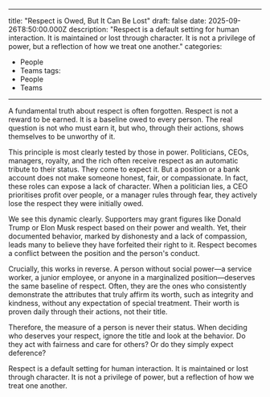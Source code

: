 
---
title: "Respect is Owed, But It Can Be Lost"
draft: false
date: 2025-09-26T8:50:00.000Z
description: "Respect is a default setting for human interaction. It is maintained or lost through character. It is not a privilege of power, but a reflection of how we treat one another."
categories:
  - People
  - Teams
tags:
  - People
  - Teams
---

A fundamental truth about respect is often forgotten. Respect is not a reward to be earned. It is a baseline owed to every person. The real question is not who must earn it, but who, through their actions, shows themselves to be unworthy of it.

This principle is most clearly tested by those in power. Politicians, CEOs, managers, royalty, and the rich often receive respect as an automatic tribute to their status. They come to expect it. But a position or a bank account does not make someone honest, fair, or compassionate. In fact, these roles can expose a lack of character. When a politician lies, a CEO prioritises profit over people, or a manager rules through fear, they actively lose the respect they were initially owed.

We see this dynamic clearly. Supporters may grant figures like Donald Trump or Elon Musk respect based on their power and wealth. Yet, their documented behavior, marked by dishonesty and a lack of compassion, leads many to believe they have forfeited their right to it. Respect becomes a conflict between the position and the person's conduct.

Crucially, this works in reverse. A person without social power—a service worker, a junior employee, or anyone in a marginalized position—deserves the same baseline of respect. Often, they are the ones who consistently demonstrate the attributes that truly affirm its worth, such as integrity and kindness, without any expectation of special treatment. Their worth is proven daily through their actions, not their title.

Therefore, the measure of a person is never their status. When deciding who deserves your respect, ignore the title and look at the behavior. Do they act with fairness and care for others? Or do they simply expect deference?

Respect is a default setting for human interaction. It is maintained or lost through character. It is not a privilege of power, but a reflection of how we treat one another.
